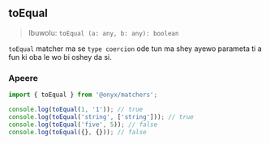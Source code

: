 ## toEqual

> Ibuwolu: `toEqual (a: any, b: any): boolean`

`toEqual` matcher ma se `type coercion` ode tun ma shey ayewo parameta ti a fun ki oba le wo bi oshey da si.

### Apeere

```ts
import { toEqual } from '@onyx/matchers';

console.log(toEqual(1, '1')); // true
console.log(toEqual('string', ['string'])); // true
console.log(toEqual('five', 5)); // false
console.log(toEqual({}, {})); // false
```

